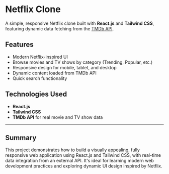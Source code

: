 # Netflix Clone

A simple, responsive Netflix clone built with **React.js** and **Tailwind CSS**, featuring dynamic data fetching from the [TMDb API](https://www.themoviedb.org/documentation/api).

## Features

- Modern Netflix-inspired UI
- Browse movies and TV shows by category (Trending, Popular, etc.)
- Responsive design for mobile, tablet, and desktop
- Dynamic content loaded from TMDb API
- Quick search functionality

## Technologies Used

- **React.js**  
- **Tailwind CSS**  
- **TMDb API** for real movie and TV show data

---

## Summary

This project demonstrates how to build a visually appealing, fully responsive web application using React.js and Tailwind CSS, with real-time data integration from an external API. It's ideal for learning modern web development practices and exploring dynamic UI design inspired by Netflix.
